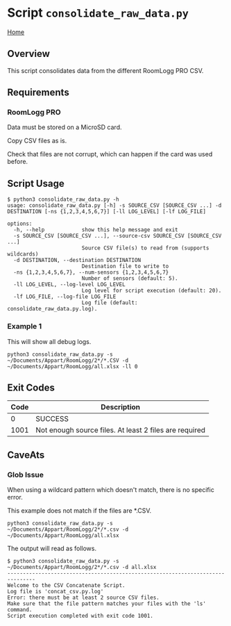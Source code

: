 # Script `consolidate_raw_data.py`

[Home](README.md)

## Overview

This script consolidates data from the different RoomLogg PRO CSV.

## Requirements

### RoomLogg PRO

Data must be stored on a MicroSD card.

Copy CSV files as is.

Check that files are not corrupt, which can happen if the card was used before.

## Script Usage

```shell
$ python3 consolidate_raw_data.py -h
usage: consolidate_raw_data.py [-h] -s SOURCE_CSV [SOURCE_CSV ...] -d DESTINATION [-ns {1,2,3,4,5,6,7}] [-ll LOG_LEVEL] [-lf LOG_FILE]

options:
  -h, --help            show this help message and exit
  -s SOURCE_CSV [SOURCE_CSV ...], --source-csv SOURCE_CSV [SOURCE_CSV ...]
                        Source CSV file(s) to read from (supports wildcards)
  -d DESTINATION, --destination DESTINATION
                        Destination file to write to
  -ns {1,2,3,4,5,6,7}, --num-sensors {1,2,3,4,5,6,7}
                        Number of sensors (default: 5).
  -ll LOG_LEVEL, --log-level LOG_LEVEL
                        Log level for script execution (default: 20).
  -lf LOG_FILE, --log-file LOG_FILE
                        Log file (default: consolidate_raw_data.py.log).
```

### Example 1

This will show all debug logs.

```shell
python3 consolidate_raw_data.py -s ~/Documents/Appart/RoomLogg/2*/*.CSV -d ~/Documents/Appart/RoomLogg/all.xlsx -ll 0
```

## Exit Codes

|Code|Description|
|---|---|
|0|SUCCESS|
|1001|Not enough source files. At least 2 files are required|

## CaveAts

### Glob Issue

When using a wildcard pattern which doesn't match, there is no specific error.

This example does not match if the files are *.CSV.

```shell
python3 consolidate_raw_data.py -s ~/Documents/Appart/RoomLogg/2*/*.csv -d ~/Documents/Appart/RoomLogg/all.xlsx
```

The output will read as follows.

```log
$ python3 consolidate_raw_data.py -s ~/Documents/Appart/RoomLogg/2*/*.csv -d all.xlsx
-------------------------------------------------------------------------------
Welcome to the CSV Concatenate Script.
Log file is 'concat_csv.py.log'
Error: there must be at least 2 source CSV files.
Make sure that the file pattern matches your files with the 'ls' command.
Script execution completed with exit code 1001.
```
